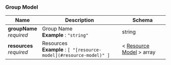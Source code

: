 
<a name="group-model"></a>
### Group Model

|Name|Description|Schema|
|---|---|---|
|**groupName**  <br>*required*|Group Name  <br>**Example** : `"string"`|string|
|**resources**  <br>*required*|Resources  <br>**Example** : `[ "[resource-model](#resource-model)" ]`|< [Resource Model](Resource_Model.md#resource-model) > array|



